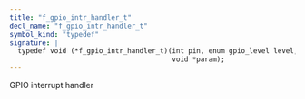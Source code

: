 ```yaml
---
title: "f_gpio_intr_handler_t"
decl_name: "f_gpio_intr_handler_t"
symbol_kind: "typedef"
signature: |
  typedef void (*f_gpio_intr_handler_t)(int pin, enum gpio_level level,
                                        void *param);
---
```


GPIO interrupt handler 

